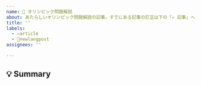 ```yaml
---
name: 🍃 オリンピック問題解説
about: あたらしいオリンピック問題解説の記事。すでにある記事の訂正は下の「✍ 記事」へ
title: ''
labels:
  - ✍article
  - 🍃newlangpost
assignees: ''

---
```


<!--
Issueありがとうございます!
まず初めに, Issueの重複を避けるために, そのIssueが既に報告されていないか確認してください.
-->

<!--
【タイトルについて】
このIssueのタイトルは
(大会略称)(年号)(R+ラウンド番号(あれば))-(問題番号) (問題名)
にしてください。
正しく入力された場合、自動的に空白記事が作成され、リンクがコメントされます。

正しい例) JOL2017-3 モンゴル語
正しい例) UKLO2021R1-3 ワアマ語

誤った例) JOL2017-3モンゴル語
誤った例) JOL-2017-3 モンゴル語
誤った例) モンゴル語 JOL2017-3
誤った例) UKLO20211-3 ワアマ語
誤った例) UKLO2021-1-3 ワアマ語
誤った例) UKLO2021Round1-3 ワアマ語
-->

## 💡 Summary

<!-- 何を書いてほしいか，どの記事が間違っているかを簡単にまとめてください -->
